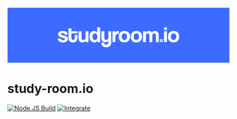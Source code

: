 ![Logo](docs/logo-banner.png)

# study-room.io

[![Node.JS Build](https://github.com/Vivallo04/study-room.io/actions/workflows/node.js.yml/badge.svg)](https://github.com/Vivallo04/study-room.io/actions/workflows/node.js.yml) [![Integrate](https://github.com/Vivallo04/study-room.io/actions/workflows/integrate.yml/badge.svg)](https://github.com/Vivallo04/study-room.io/actions/workflows/integrate.yml)
